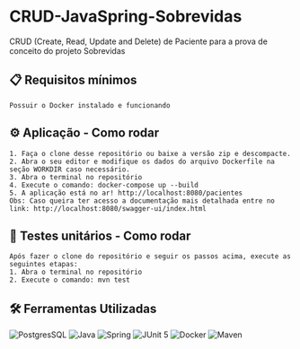 # CRUD-JavaSpring-Sobrevidas
 CRUD (Create, Read, Update and Delete) de Paciente para a prova de conceito do projeto Sobrevidas
## 📋 Requisitos mínimos
    Possuir o Docker instalado e funcionando
## ⚙️ Aplicação - Como rodar
    1. Faça o clone desse repositório ou baixe a versão zip e descompacte.
    2. Abra o seu editor e modifique os dados do arquivo Dockerfile na seção WORKDIR caso necessário.
    3. Abra o terminal no repositório
    4. Execute o comando: docker-compose up --build
    5. A aplicação está no ar! http://localhost:8080/pacientes
    Obs: Caso queira ter acesso a documentação mais detalhada entre no link: http://localhost:8080/swagger-ui/index.html
## 📝 Testes unitários - Como rodar
    Após fazer o clone do repositório e seguir os passos acima, execute as seguintes etapas:
    1. Abra o terminal no repositório
    2. Execute o comando: mvn test
## 🛠️ Ferramentas Utilizadas
![PostgresSQL](https://img.shields.io/badge/PostgreSQL-316192?style=for-the-badge&logo=postgresql&logoColor=white) 
![Java](https://img.shields.io/badge/Java-ED8B00?style=for-the-badge&logo=openjdk&logoColor=white)
![Spring](https://img.shields.io/badge/Spring-6DB33F?style=for-the-badge&logo=spring&logoColor=white)
![JUnit 5](https://img.shields.io/badge/Junit5-25A162?style=for-the-badge&logo=junit5&logoColor=white)
![Docker](https://img.shields.io/badge/Docker-2CA5E0?style=for-the-badge&logo=docker&logoColor=white)
![Maven](https://img.shields.io/badge/apache_maven-C71A36?style=for-the-badge&logo=apachemaven&logoColor=white)
